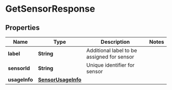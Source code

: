 

# GetSensorResponse


## Properties

| Name | Type | Description | Notes |
|------------ | ------------- | ------------- | -------------|
|**label** | **String** | Additional label to be assigned for sensor |  |
|**sensorId** | **String** | Unique identifier for sensor |  |
|**usageInfo** | [**SensorUsageInfo**](SensorUsageInfo.md) |  |  |



